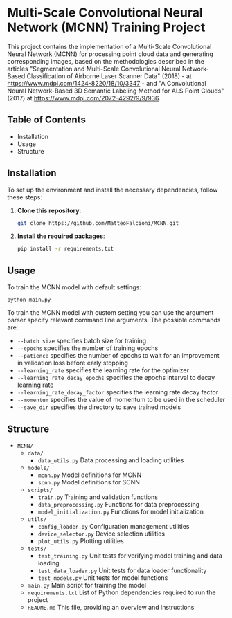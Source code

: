 # Multi-Scale Convolutional Neural Network (MCNN) Training Project

This project contains the implementation of a Multi-Scale Convolutional Neural Network (MCNN) for processing point cloud data and generating corresponding images, based on the methodologies described in the articles
"Segmentation and Multi-Scale Convolutional Neural Network-Based Classification of Airborne Laser
Scanner Data" (2018) - at https://www.mdpi.com/1424-8220/18/10/3347 - and "A Convolutional Neural Network-Based 3D Semantic
Labeling Method for ALS Point Clouds" (2017) at https://www.mdpi.com/2072-4292/9/9/936. 

## Table of Contents
- Installation
- Usage
- Structure

## Installation

To set up the environment and install the necessary dependencies, follow these steps:

1. **Clone this repository**:

   ```bash
   git clone https://github.com/MatteoFalcioni/MCNN.git
   ```

2. **Install the required packages**:

    ```bash
   pip install -r requirements.txt
    ```


## Usage

To train the MCNN model with default settings:

    python main.py

To train the MCNN model with custom setting you can use the argument parser specify relevant command line arguments. The possible commands are:

- `--batch size`  specifies batch size for training
- `--epochs` specifies the number of training epochs
- `--patience` specifies the number of epochs to wait for an improvement in validation loss before early stopping
- `--learning_rate` specifies the learning rate for the optimizer
- `--learning_rate_decay_epochs` specifies the epochs interval to decay learning rate 
- `--learning_rate_decay_factor` specifies the learning rate decay factor
- `--momentum` specifies the value of momentum to be used in the scheduler
- `--save_dir` specifies the directory to save trained models

## Structure

- `MCNN/`
  - `data/`
    - `data_utils.py`           Data processing and loading utilities
  - `models/`
    - `mcnn.py`                Model definitions for MCNN
    - `scnn.py`                 Model definitions for SCNN
  - `scripts/`
    - `train.py`                Training and validation functions
    - `data_preprocessing.py`   Functions for data preprocessing
    - `model_initialization.py` Functions for model initialization
  - `utils/`
    - `config_loader.py`       Configuration management utilities
    - `device_selector.py`      Device selection utilities
    - `plot_utils.py`           Plotting utilities
  - `tests/`
    - `test_training.py`        Unit tests for verifying model training and data loading
    - `test_data_loader.py`     Unit tests for data loader functionality
    - `test_models.py`          Unit tests for model functions
  - `main.py`                   Main script for training the model
  - `requirements.txt`          List of Python dependencies required to run the project
  - `README.md`                 This file, providing an overview and instructions





